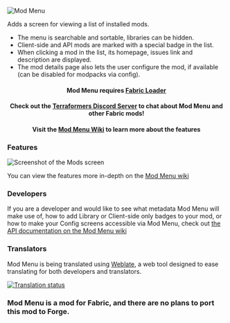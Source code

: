 ![Mod Menu](https://i.imgur.com/dMYWAjn.png)

Adds a screen for viewing a list of installed mods. 
* The menu is searchable and sortable, libraries can be hidden. 
* Client-side and API mods are marked with a special badge in the list.
* When clicking a mod in the list, its homepage, issues link and description are displayed.
* The mod details page also lets the user configure the mod, if available (can be disabled for modpacks via config).

<h4 align="center">
Mod Menu requires <a href="https://fabricmc.net/use/">Fabric Loader</a>
</h4>
<h4 align="center">
Check out the <a href="https://discord.gg/jEGF5fb">Terraformers Discord Server</a> to chat about Mod Menu and other Fabric mods!
</h4>
<h4 align="center">
Visit the <a href="https://github.com/TerraformersMC/ModMenu/wiki">Mod Menu Wiki</a> to learn more about the features
</h4>

### Features

![Screenshot of the Mods screen](https://camo.githubusercontent.com/3fb56ac264de3a3be29bf2da68f93d667cd773d8285c7b152f1ae8db2cfaffbb/68747470733a2f2f692e696d6775722e636f6d2f79794f6d564d322e706e67)

You can view the features more in-depth on the [Mod Menu wiki](https://github.com/TerraformersMC/ModMenu/wiki/API)

### Developers

If you are a developer and would like to see what metadata Mod Menu will make use of, how to add Library or Client-side only badges to your mod, or how to make your Config screens accessible via Mod Menu, check out [the API documentation on the Mod Menu wiki](https://github.com/TerraformersMC/ModMenu/wiki/API)

### Translators

Mod Menu is being translated using [Weblate](https://hosted.weblate.org/engage/fabric-modmenu/), a web tool designed to ease translating for both developers and translators.

[![Translation status](https://hosted.weblate.org/widgets/fabric-modmenu/-/svg-badge.svg)](https://hosted.weblate.org/engage/fabric-modmenu/)

### Mod Menu is a mod for Fabric, and there are no plans to port this mod to Forge.
